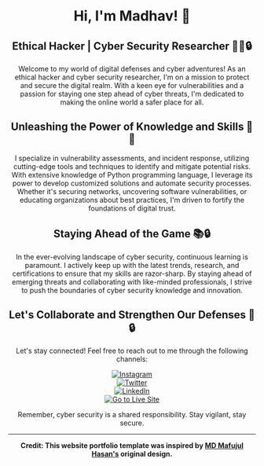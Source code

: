 <div align="center">
  
# Hi, I'm Madhav! 👋

## Ethical Hacker | Cyber Security Researcher 🕵️‍♂️🔒

Welcome to my world of digital defenses and cyber adventures! As an ethical hacker and cyber security researcher, I'm on a mission to protect and secure the digital realm. With a keen eye for vulnerabilities and a passion for staying one step ahead of cyber threats, I'm dedicated to making the online world a safer place for all.

## Unleashing the Power of Knowledge and Skills 🚀💡

I specialize in vulnerability assessments, and incident response, utilizing cutting-edge tools and techniques to identify and mitigate potential risks. With extensive knowledge of Python programming language, I leverage its power to develop customized solutions and automate security processes. Whether it's securing networks, uncovering software vulnerabilities, or educating organizations about best practices, I'm driven to fortify the foundations of digital trust.


## Staying Ahead of the Game 📚🔒

In the ever-evolving landscape of cyber security, continuous learning is paramount. I actively keep up with the latest trends, research, and certifications to ensure that my skills are razor-sharp. By staying ahead of emerging threats and collaborating with like-minded professionals, I strive to push the boundaries of cyber security knowledge and innovation.

## Let's Collaborate and Strengthen Our Defenses 🤝🔒

Let's stay connected! Feel free to reach out to me through the following channels:
<div> 
  
[![Instagram](https://img.shields.io/badge/Instagram-%23E4405F.svg?style=for-the-badge&logo=Instagram&logoColor=white)](https://www.instagram.com/mymadhavyadav07)  
[![Twitter](https://img.shields.io/badge/Twitter-%231DA1F2.svg?style=for-the-badge&logo=Twitter&logoColor=white)](https://twitter.com/mymadhavyadav07)  
[![LinkedIn](https://img.shields.io/badge/linkedin-%230077B5.svg?style=for-the-badge&logo=linkedin&logoColor=white)](https://linkedin.com/in/mymadhavyadav07)  
[![Go to Live Site](https://img.shields.io/badge/Go_to-Live_Site-2ea44f?style=for-the-badge)](https://mymadhavyadav07.github.io/)

</div>

Remember, cyber security is a shared responsibility. Stay vigilant, stay secure.

</div>

---

<div align="center">

**Credit: This website portfolio template was inspired by [MD Mafujul Hasan's](https://github.com/MD-MAFUJUL-HASAN/Personal-Portfolio) original design.**

</div>

